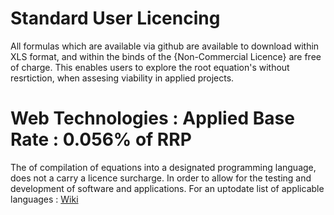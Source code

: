 # Standard User Licencing

All formulas which are available via github are available to download within XLS format, and within the binds of the {Non-Commercial Licence} are free of charge. 
This enables users to explore the root equation's without resrtiction, when assesing viability in applied projects.  

# Web Technologies : Applied Base Rate : 0.056% of RRP

The of compilation of equations into a designated programming language, does not a carry a licence surcharge. In order to allow for the testing and development of software and applications. For an uptodate list of applicable languages : [Wiki](https://en.wikipedia.org/wiki/List_of_programming_languages)


